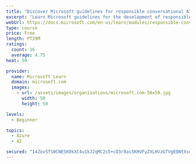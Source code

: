 ```yaml
---
title: "Discover Microsoft guidelines for responsible conversational AI development"
excerpt: "Learn Microsoft guidelines for the development of responsible conversational AI, such as chat bots and voice-controlled systems."
webUrl: https://docs.microsoft.com/en-us/learn/modules/responsible-conversational-ai/
type: course
price: Free
length: PT39M
ratings:
  count: 16
  average: 4.75
heat: 50

provider:
  name: Microsoft Learn
  domain: microsoft.com
  images:
    - url: /assets/images/organizations/microsoft.com-50x50.jpg
      width: 50
      height: 50

levels:
  - Beginner

topics:
  - Azure
  - AI

secured: "I4ZovSfS0CNESK0kXC4u1kJ2qMC2s5+cO3r8as5KHVFyZXLHVzGTVgEQNtXsdjWCZ/xn0at9vLWIhgp7g9Y7kqgK1xoJMnQqZncvI36Ef1busDzdxBeg+zBD3yoKsXslRiAuIbL6lbQswU0bw6uol+dBltfIf40hlzJEc90DQFYobHof7W42ey5aGf/cgbqnTQdNEH4roWKphlYD4aWaGv0gZviucuIL2ovbibUrxvKtV5wjxKQ/jI5bxCwq7IYtq+iiEwORCm+iXcxJQda6feJ6OViCYXFiC3WDlZtYyXu/NAIOTCF2e7pl72RuAWNvPFcpZWTR+EjwQuCIKan9a669Lz2I8fwGlt5MBO9BFbRyOSoORvwz8+NgKULy2JN7tEKaTBW/A1pzqwZkmW+IwOHnol1uNpSyU6nmqCZdrT0=;ApAcu+GdANpx4IHqulq6Aw=="
---
```


